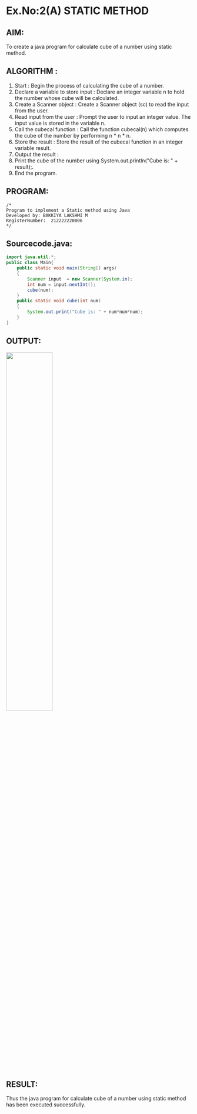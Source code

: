 # Ex.No:2(A)  STATIC METHOD

## AIM:
To create a java program for calculate cube of a number using static method.

## ALGORITHM :
1.  Start : Begin the process of calculating the cube of a number.
2.	Declare a variable to store input : Declare an integer variable n to hold the number whose cube will be calculated.
3.	Create a Scanner object : Create a Scanner object (sc) to read the input from the user.
4.	Read input from the user : Prompt the user to input an integer value. The input value is stored in the variable n.
5.	Call the cubecal function : Call the function cubecal(n) which computes the cube of the number by performing n * n * n.
6.	Store the result : Store the result of the cubecal function in an integer variable result.
7.	Output the result :
8.	Print the cube of the number using System.out.println("Cube is: " + result);.
9.	End the program.




## PROGRAM:
 ```
/*
Program to implement a Static method using Java
Developed by: BAKKIYA LAKSHMI M
RegisterNumber:  212222220006
*/
```

## Sourcecode.java:

```java
import java.util.*;
public class Main{
    public static void main(String[] args)
    {
        Scanner input  = new Scanner(System.in);
        int num = input.nextInt();
        cube(num);
    }
    public static void cube(int num)
    {
        System.out.print("Cube is: " + num*num*num);
    }
}
```

## OUTPUT:

<img src="https://github.com/user-attachments/assets/3688d28a-0914-4937-8b01-46cd7188ed3a" width="50%">


## RESULT:
Thus the java program for calculate cube of a number using static method has been executed successfully.

